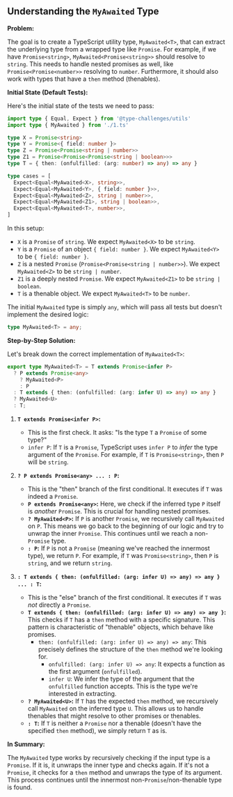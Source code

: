 ## Understanding the `MyAwaited` Type

**Problem:**

The goal is to create a TypeScript utility type, `MyAwaited<T>`, that can extract the underlying type from a wrapped type like `Promise`.  For example, if we have `Promise<string>`, `MyAwaited<Promise<string>>` should resolve to `string`.  This needs to handle nested promises as well, like `Promise<Promise<number>>` resolving to `number`.  Furthermore, it should also work with types that have a `then` method (thenables).

**Initial State (Default Tests):**

Here's the initial state of the tests we need to pass:

```typescript
import type { Equal, Expect } from '@type-challenges/utils'
import type { MyAwaited } from './1.ts'

type X = Promise<string>
type Y = Promise<{ field: number }>
type Z = Promise<Promise<string | number>>
type Z1 = Promise<Promise<Promise<string | boolean>>>
type T = { then: (onfulfilled: (arg: number) => any) => any }

type cases = [
  Expect<Equal<MyAwaited<X>, string>>,
  Expect<Equal<MyAwaited<Y>, { field: number }>>,
  Expect<Equal<MyAwaited<Z>, string | number>>,
  Expect<Equal<MyAwaited<Z1>, string | boolean>>,
  Expect<Equal<MyAwaited<T>, number>>,
]
```

In this setup:

- `X` is a `Promise` of `string`. We expect `MyAwaited<X>` to be `string`.
- `Y` is a `Promise` of an object `{ field: number }`. We expect `MyAwaited<Y>` to be `{ field: number }`.
- `Z` is a nested `Promise` (`Promise<Promise<string | number>>`). We expect `MyAwaited<Z>` to be `string | number`.
- `Z1` is a deeply nested `Promise`. We expect `MyAwaited<Z1>` to be `string | boolean`.
- `T` is a thenable object. We expect `MyAwaited<T>` to be `number`.

The initial `MyAwaited` type is simply `any`, which will pass all tests but doesn't implement the desired logic:

```typescript
type MyAwaited<T> = any;
```

**Step-by-Step Solution:**

Let's break down the correct implementation of `MyAwaited<T>`:

```typescript
export type MyAwaited<T> = T extends Promise<infer P>
  ? P extends Promise<any>
    ? MyAwaited<P>
    : P
  : T extends { then: (onfulfilled: (arg: infer U) => any) => any }
  ? MyAwaited<U>
  : T;
```

1.  **`T extends Promise<infer P>`:**
    - This is the first check. It asks: &quot;Is the type `T` a `Promise` of some type?&quot;
    - `infer P`: If `T` is a `Promise`, TypeScript uses `infer P` to *infer* the type argument of the `Promise`.  For example, if `T` is `Promise<string>`, then `P` will be `string`.

2.  **`? P extends Promise<any> ... : P`:**
    - This is the &quot;then&quot; branch of the first conditional. It executes if `T` was indeed a `Promise`.
    - **`P extends Promise<any>`:**  Here, we check if the inferred type `P` itself is *another* `Promise`. This is crucial for handling nested promises.
    - **`? MyAwaited<P>`:** If `P` is another `Promise`, we recursively call `MyAwaited` on `P`. This means we go back to the beginning of our logic and try to unwrap the inner `Promise`. This continues until we reach a non-`Promise` type.
    - **`: P`:** If `P` is not a `Promise` (meaning we've reached the innermost type), we return `P`. For example, if `T` was `Promise<string>`, then `P` is `string`, and we return `string`.

3.  **`: T extends { then: (onfulfilled: (arg: infer U) => any) => any } ... : T`:**
    - This is the &quot;else&quot; branch of the first conditional. It executes if `T` was *not* directly a `Promise`.
    - **`T extends { then: (onfulfilled: (arg: infer U) => any) => any }`:** This checks if `T` has a `then` method with a specific signature. This pattern is characteristic of &quot;thenable&quot; objects, which behave like promises.
        - `then: (onfulfilled: (arg: infer U) => any) => any`: This precisely defines the structure of the `then` method we're looking for.
            - `onfulfilled: (arg: infer U) => any`:  It expects a function as the first argument (`onfulfilled`).
            - `infer U`:  We infer the type of the argument that the `onfulfilled` function accepts. This is the type we're interested in extracting.
    - **`? MyAwaited<U>`:** If `T` has the expected `then` method, we recursively call `MyAwaited` on the inferred type `U`. This allows us to handle thenables that might resolve to other promises or thenables.
    - **`: T`:** If `T` is neither a `Promise` nor a thenable (doesn't have the specified `then` method), we simply return `T` as is.

**In Summary:**

The `MyAwaited` type works by recursively checking if the input type is a `Promise`. If it is, it unwraps the inner type and checks again.  If it's not a `Promise`, it checks for a `then` method and unwraps the type of its argument. This process continues until the innermost non-`Promise`/non-thenable type is found.
